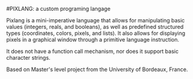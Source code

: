 #PIXLANG: a custom programing langage

Pixlang is a mini-imperative language that allows for manipulating basic values (integers, reals, and booleans), 
as well as predefined structured types (coordinates, colors, pixels, and lists). It also allows for displaying 
pixels in a graphical window through a primitive language instruction.

It does not have a function call mechanism, nor does it support basic character strings.


Based on Master's level project from the University of Bordeaux, France.
